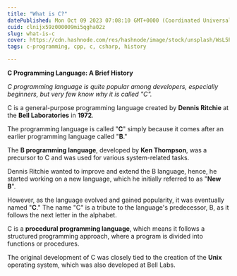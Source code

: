 ```yaml
---
title: "What is C?"
datePublished: Mon Oct 09 2023 07:08:10 GMT+0000 (Coordinated Universal Time)
cuid: clnijx59z000009mi5qgha02z
slug: what-is-c
cover: https://cdn.hashnode.com/res/hashnode/image/stock/unsplash/WsL5PhqlGaU/upload/e1705220f73a4c44b4914a3ceae50275.jpeg
tags: c-programming, cpp, c, csharp, history

---
```


**C Programming Language: A Brief History**

*C programming language is quite popular among developers, especially beginners, but very few know why it is called "C".*

C is a general-purpose programming language created by **Dennis Ritchie** at the **Bell Laboratories** in **1972**.

The programming language is called "**C**" simply because it comes after an earlier programming language called "**B**."

The **B programming language**, developed by **Ken Thompson**, was a precursor to C and was used for various system-related tasks.

Dennis Ritchie wanted to improve and extend the B language, hence, he started working on a new language, which he initially referred to as "**New B**".

However, as the language evolved and gained popularity, it was eventually named "**C**." The name "C" is a tribute to the language's predecessor, B, as it follows the next letter in the alphabet.

C is a **procedural programming language**, which means it follows a structured programming approach, where a program is divided into functions or procedures.

The original development of C was closely tied to the creation of the **Unix** operating system, which was also developed at Bell Labs.
